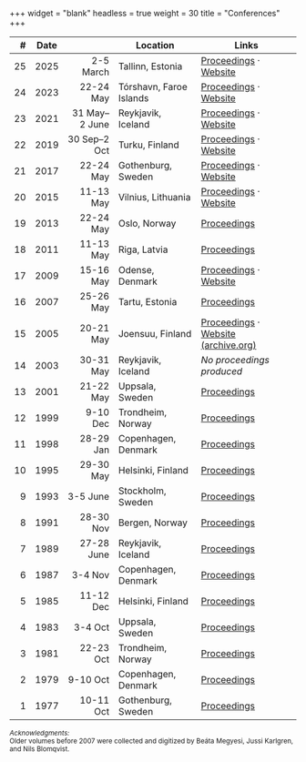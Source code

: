 +++
widget = "blank"
headless = true
weight = 30
title = "Conferences"
+++

| #   | Date |    | Location | Links |
| ---:|:----:| --:| -------- | ----- |
| 25  | 2025 | 2-5 March | Tallinn, Estonia | [Proceedings](https://hdl.handle.net/10062/107190) · [Website](https://www.nodalida-bhlt2025.eu/) |
| 24  | 2023 | 22-24 May | Tórshavn, Faroe Islands | [Proceedings](https://aclanthology.org/volumes/2023.nodalida-1/) · [Website](https://www.nodalida2023.fo/) |
| 23  | 2021 | 31 May–2 June | Reykjavik, Iceland | [Proceedings](https://aclanthology.org/volumes/2021.nodalida-main/) · [Website](https://nodalida2021.github.io/) |
| 22 | 2019 | 30 Sep–2 Oct | Turku, Finland | [Proceedings](https://aclanthology.org/events/nodalida-2019/) · [Website](https://nodalida2019.org/) |
| 21 | 2017 | 22-24 May | Gothenburg, Sweden | [Proceedings](https://aclanthology.org/events/nodalida-2017/) · [Website](http://nodalida2017.se/) |
| 20 | 2015 | 11-13 May | Vilnius, Lithuania | [Proceedings](https://aclanthology.org/volumes/W15-18/) · [Website](https://www2.lingfil.uu.se/nodalida2015/) |
| 19 | 2013 | 22-24 May | Oslo, Norway | [Proceedings](https://aclanthology.org/volumes/W13-56/) |
| 18 | 2011 | 11-13 May | Riga, Latvia | [Proceedings](https://aclanthology.org/volumes/W11-46/) |
| 17 | 2009 | 15-16 May | Odense, Denmark | [Proceedings](https://aclanthology.org/volumes/W09-46/) · [Website](https://edu.visl.dk/nodalida2009/) |
| 16 | 2007 | 25-26 May | Tartu, Estonia | [Proceedings](https://aclanthology.org/volumes/W07-24/) |
| 15 | 2005 | 20-21 May | Joensuu, Finland | [Proceedings](https://aclanthology.org/volumes/W05-17/) · [Website (archive.org)](https://web.archive.org/web/20061006035557/http://phon.joensuu.fi/nodalida2005/) |
| 14 | 2003 | 30-31 May | Reykjavik, Iceland | _No proceedings produced_ |
| 13 | 2001 | 21-22 May | Uppsala, Sweden | [Proceedings](https://aclanthology.org/volumes/W01-17/) |
| 12 | 1999 | 9-10 Dec | Trondheim, Norway | [Proceedings](https://aclanthology.org/volumes/W99-10/) |
| 11 | 1998 | 28-29 Jan | Copenhagen, Denmark | [Proceedings](https://aclanthology.org/volumes/W98-16/) |
| 10 | 1995 | 29-30 May | Helsinki, Finland | [Proceedings](https://aclanthology.org/volumes/W95-02/) |
| 9  | 1993 | 3-5 June | Stockholm, Sweden | [Proceedings](https://aclanthology.org/volumes/W93-04/) |
| 8  | 1991 | 28-30 Nov | Bergen, Norway | [Proceedings](https://aclanthology.org/volumes/W91-03/) |
| 7  | 1989 | 27-28 June | Reykjavik, Iceland | [Proceedings](https://aclanthology.org/volumes/W89-01/) |
| 6  | 1987 | 3-4 Nov | Copenhagen, Denmark | [Proceedings](https://aclanthology.org/volumes/W87-01/) |
| 5  | 1985 | 11-12 Dec | Helsinki, Finland | [Proceedings](https://aclanthology.org/volumes/W85-01/) |
| 4  | 1983 | 3-4 Oct | Uppsala, Sweden | [Proceedings](https://aclanthology.org/volumes/W83-01/) |
| 3  | 1981 | 22-23 Oct | Trondheim, Norway | [Proceedings](https://aclanthology.org/volumes/W81-01/) |
| 2  | 1979 | 9-10 Oct | Copenhagen, Denmark | [Proceedings](https://aclanthology.org/volumes/W79-01/) |
| 1  | 1977 | 10-11 Oct | Gothenburg, Sweden | [Proceedings](https://aclanthology.org/volumes/W77-01/) |


<small class="text-muted">
<em>Acknowledgments:</em><br />
Older volumes before 2007 were collected and digitized by Beáta Megyesi, Jussi Karlgren, and Nils Blomqvist.
</small>
